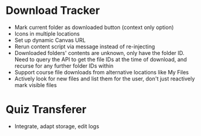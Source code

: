 # Download Tracker

- Mark current folder as downloaded button (context only option)
- Icons in multiple locations
- Set up dynamic Canvas URL
- Rerun content script via message instead of re-injecting
- Downloaded folders' contents are unknown, only have the folder ID. Need to query the API to get the file IDs at the time of download, and recurse for any further folder IDs within
- Support course file downloads from alternative locations like My Files
- Actively look for new files and list them for the user, don't just reactively mark visible files

# Quiz Transferer

- Integrate, adapt storage, edit logs
